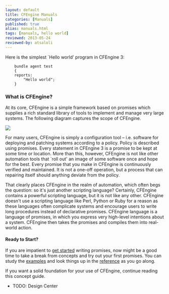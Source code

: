 ```yaml
---
layout: default
title: CFEngine Manuals 
categories: [Manuals]
published: true
alias: manuals.html
tags: [manuals, hello world]
reviewed: 2013-05-24
reviewed-by: atsaloli
---
```


Here is the simplest `Hello world' program in CFEngine 3:

```cf3
    bundle agent test
    {
    reports:
        "Hello world";
    }
```

### What is CFEngine?

At its core, CFEngine is a simple framework based on promises which
supplies a rich standard library of tools to implement and manage very
large systems. The following diagram captures the scope of CFEngine.

![](manuals-scope.png)

For many users, CFEngine is simply a configuration tool – i.e. software
for deploying and patching systems according to a policy. Policy is
described using promises. Every statement in CFEngine 3 is a promise to
be kept at some time or location. More than this, however, CFEngine is
not like other automation tools that \`roll out' an image of some
software once and hope for the best. Every promise that you make in
CFEngine is continuously verified and maintained. It is not a one-off
operation, but a process that can repairing itself should anything
deviate from the policy.

That clearly places CFEngine in the realm of automation, which often
begs the question: so it's just another scripting language? Certainly,
CFEngine contains a powerful scripting language, but it is not like any
other. CFEngine doesn't use a scripting language like Perl, Python or
Ruby for a reason as these languages often complicate systems and
encourage users to write long procedures instead of declarative
promises. CFEngine language is a language of promises, in which you
express very high-level intentions about a system. CFEngine then takes
the promises and compiles them into real-world action.


#### Ready to Start?

If you are impatient to [get started](gettings-started.html) writing promises,
now might be a good time to take a break from concepts and try out your first promises. You can study the [examples](examples.html) and look things up in the [reference](reference.html) as you go along.

If you want a solid foundation for your use of CFEngine, continue reading this concept guide.

* TODO: Design Center
